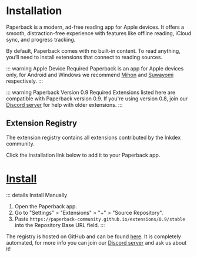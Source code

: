 # Installation

Paperback is a modern, ad-free reading app for Apple devices. It offers a smooth, distraction-free experience with features like offline reading, iCloud sync, and progress tracking.

By default, Paperback comes with no built-in content. To read anything, you’ll need to install extensions that connect to reading sources.

::: warning Apple Device Required
Paperback is an app for Apple devices only, for Android and Windows we recommend [Mihon](https://mihon.app/) and [Suwayomi](https://github.com/Suwayomi/Suwayomi-Server) respectively.
:::

::: warning Paperback Version 0.9 Required
Extensions listed here are compatible with Paperback version 0.9. If you're using version 0.8, join our [Discord server](https://discord.gg/inkdex) for help with older extensions.
:::

## Extension Registry

The extension registry contains all extensions contributed by the Inkdex community.

Click the installation link below to add it to your Paperback app.

# [**Install**](<paperback://addRepo?displayName=Inkdex%20Extensions%20(0.9)&url=https%3A%2F%2Fpaperback-community.github.io%2Fextensions%2F0.9%2Fstable>)

::: details Install Manually

1. Open the Paperback app.
2. Go to "Settings" > "Extensions" > "+" > "Source Repository".
3. Paste `https://paperback-community.github.io/extensions/0.9/stable` into the Repository Base URL field.
   :::

The registry is hosted on GitHub and can be found [here](https://github.com/paperback-community/extensions). It is completely automated, for more info you can join our [Discord server](https://discord.gg/inkdex) and ask us about it!
